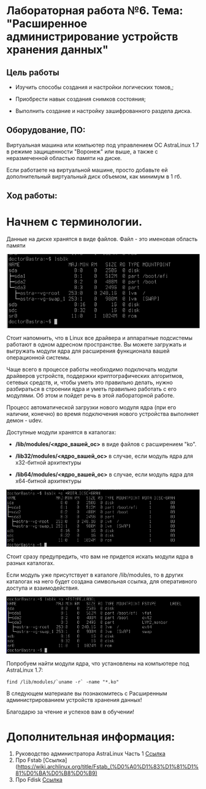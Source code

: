 # Лабораторная работа №6. Тема: "Расширенное администрирование устройств хранения данных"

Цель работы
----------
- Изучить способы cоздания и настройки логических томов,;

- Приобрести навык создания снимков состояния;

- Выполнить создание и настройку зашифрованного раздела диска.

Оборудование, ПО:
----------

Виртуальная машина или компьютер под управлением ОС AstraLinux 1.7 в режиме защищенности "Воронеж" или выше, а также с неразмеченной областью памяти на диске.

Если работаете на виртуальной машине, просто добавьте ей дополнительный виртуальный диск объемом, как минимум в 1 гб.


Ход работы:
----------

# Начнем с терминологии.

Данные на диске хранятся в виде файлов. Файл - это именовая область памяти


![Картинка](./Screen1.png)

Стоит напомнить, что в Linux все драйвера и аппаратные подсистемы работают в одном адресном пространстве. Вы можете загружать и выгружать модули ядра для расширения функционала вашей операционной системы.

Чаще всего в процессе работы необходимо подключать модули драйверов устройств, поддержки криптографических алгоритмов, сетевых средств, и, чтобы уметь это правильно делать, нужно разбираться в строении ядра и уметь правильно работать с его модулями. Об этом и пойдет речь в этой лабораторной работе.

Процесс автоматической загрузки нового модуля ядра (при его наличии, конечно) во время подключения нового устройства выполняет демон - udev.

Доступные модули хранятся в каталогах:


-  **/lib/modules/<ядро_вашей_ос>** в виде файлов с расширением "ko".

-  **/lib32/modules/<ядро_вашей_ос>** в случае, если модуль ядра для х32-битной архитектуры

-  **/lib64/modules/<ядро_вашей_ос>** в случае, если модуль ядра для х64-битной архитектуры

![Картинка](./Screen2.png)

Стоит сразу предупредить, что вам не придется искать модули ядра в разных каталогах.

Если модуль уже присутствует в каталоге /lib/modules, то в других каталогах на него будет создана символьная ссылка, для оперативного доступа и взаимодействия.

![Картинка](./Screen3.png)

Попробуем найти модули ядра, что установлены на компьютере под AstraLinux 1.7:

```console
find /lib/modules/`uname -r` -name "*.ko"
```



В следующем материале вы познакомитесь с Расширенным администрированием устройств хранения данных!

Благодарю за чтение и успехов вам в обучении!


# Дополнительная информация:
1) Руководство администратора AstraLinux Часть 1 [Ссылка](https://astralinux.ru/products/astra-linux-special-edition/relizyi/smolensk/dokumentacziya/rukovodstvo-administratora-chast-1-astra-se.pdf)
2) Про Fstab [Ссылка](https://wiki.archlinux.org/title/Fstab_(%D0%A0%D1%83%D1%81%D1%81%D0%BA%D0%B8%D0%B9)
3) Про Fdisk [Ссылка](https://linux-faq.ru/page/komanda-fdisk)
